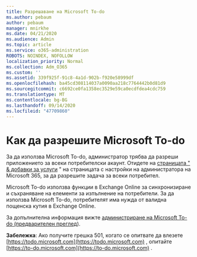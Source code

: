 ```yaml
---
title: Разрешаване на Microsoft To-do
ms.author: pebaum
author: pebaum
manager: mnirkhe
ms.date: 04/21/2020
ms.audience: Admin
ms.topic: article
ms.service: o365-administration
ROBOTS: NOINDEX, NOFOLLOW
localization_priority: Normal
ms.collection: Adm_O365
ms.custom: ''
ms.assetid: 339f925f-91c8-4a1d-902b-f920e58999df
ms.openlocfilehash: ba45cd308114037a0090aa218c7764442b0d81d9
ms.sourcegitcommit: c6692ce0fa1358ec3529e59ca0ecdfdea4cdc759
ms.translationtype: MT
ms.contentlocale: bg-BG
ms.lasthandoff: 09/14/2020
ms.locfileid: "47709860"
---
```

# <a name="how-to-enable-microsoft-to-do"></a>Как да разрешите Microsoft To-do

За да използва Microsoft To-do, администратор трябва да разреши приложението за всеки потребителски акаунт. Отидете на [страницата " &amp; добавки за услуги](https://portal.office.com/adminportal/home#/Settings/ServicesAndAddIns) " на страницата с настройки на администратора на Microsoft 365, за да разрешите задача за всеки потребител.
  
Microsoft To-do използва функции в Exchange Online за синхронизиране и съхраняване на елементи за изпълнение на потребители. За да използва Microsoft To-do, потребителят има нужда от валидна пощенска кутия в Exchange Online.
  
За допълнителна информация вижте [администриране на Microsoft To-do (предварителен преглед](https://support.office.com/article/490c1a8c-2333-4952-8125-841afadb9620.aspx)).
  
 **Забележка**: Ако получите грешка 501, когато се опитвате да влезете [https://todo.microsoft.com](https://todo.microsoft.com) , опитайте [https://to-do.microsoft.com](https://to-do.microsoft.com) .
  

